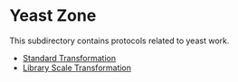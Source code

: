 # Yeast Zone

This subdirectory contains protocols related to yeast work.

- [Standard Transformation](standard_transformation.md)
- [Library Scale Transformation](library_scale_transformation.md)
